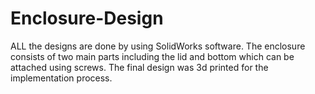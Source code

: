 # Enclosure-Design
ALL the designs are done by using SolidWorks software. The enclosure consists of two main parts including the lid and bottom which can be attached using screws. The final design was 3d printed for the implementation process.
